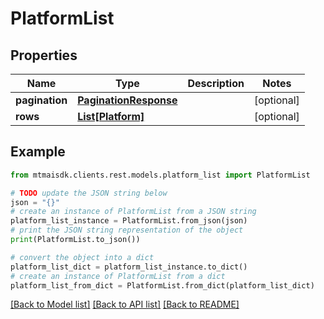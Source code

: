 # PlatformList


## Properties

Name | Type | Description | Notes
------------ | ------------- | ------------- | -------------
**pagination** | [**PaginationResponse**](PaginationResponse.md) |  | [optional] 
**rows** | [**List[Platform]**](Platform.md) |  | [optional] 

## Example

```python
from mtmaisdk.clients.rest.models.platform_list import PlatformList

# TODO update the JSON string below
json = "{}"
# create an instance of PlatformList from a JSON string
platform_list_instance = PlatformList.from_json(json)
# print the JSON string representation of the object
print(PlatformList.to_json())

# convert the object into a dict
platform_list_dict = platform_list_instance.to_dict()
# create an instance of PlatformList from a dict
platform_list_from_dict = PlatformList.from_dict(platform_list_dict)
```
[[Back to Model list]](../README.md#documentation-for-models) [[Back to API list]](../README.md#documentation-for-api-endpoints) [[Back to README]](../README.md)


